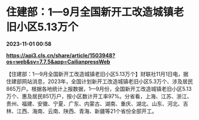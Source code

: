 # 住建部：1—9月全国新开工改造城镇老旧小区5.13万个

**2023-11-01 00:58**

**https://api3.cls.cn/share/article/1503948?os=web&sv=7.7.5&app=CailianpressWeb**

【住建部：1—9月全国新开工改造城镇老旧小区5.13万个】财联社11月1日电，据住建部网站消息，2023年，全国计划新开工改造城镇老旧小区5.3万个、涉及居民865万户。根据各地统计上报数据，1—9月份，全国新开工改造城镇老旧小区5.13万个、惠及居民851万户，按小区数计开工率97%。分省看，上海、江苏、浙江、贵州、福建、安徽、宁夏、广东、内蒙古、湖南、重庆、湖北、山东、河北、吉林、江西、海南、云南、陕西、青海、新疆等21个省份全部开工。